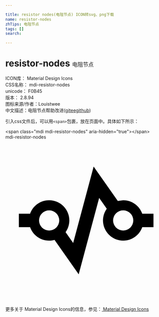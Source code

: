 ```yaml
---

title: resistor nodes(电阻节点) ICON转svg、png下载
name: resistor-nodes
zhTips: 电阻节点
tags: []
search: 

---
```


# resistor-nodes  <small style="font-size: 60%;font-weight: 100">电阻节点</small>


<div class="detail-page">
<p>
<span>
ICON库：
<span class="badge-secondary badge">Material Design Icons</span> 
</span>
<br/>
<span>
CSS名称：
<span class="badge-secondary badge">mdi-resistor-nodes</span> 
</span>
<br/>
<span>
unicode：
<span class="badge-secondary badge">F0B45</span> 
<copy-btn content='F0B45' btn-title=""></copy-btn>
<copy-btn :content='String.fromCodePoint(parseInt("F0B45", 16))' btn-title="复制U"></copy-btn>
</span>
<br/>
<span>
版本：
<span class="badge-secondary badge">2.8.94</span> 
</span>
<br/>
<span>图标来源/作者：<span class="badge-light badge">Louistwee</span></span> 
<br/>
<span class="zh-detail">中文描述：<span class="badge-primary badge">电阻节点</span><span class="help-link"><span>帮助改进</span>(<a href="https://gitee.com/liuwave/icon-helper/edit/master/json/material/resistor-nodes.json" target="_blank" rel="noopener noreferrer">gitee</a><a href="https://github.com/liuwave/icon-helper/edit/master/json/material/resistor-nodes.json" target="_blank" rel="noopener noreferrer">github</a></span>)</span><br/>
</p>
</div>
<div class="alert alert-dark">
  <i class="mdi mdi-resistor-nodes mdi-48px"></i>
  <i class="mdi mdi-resistor-nodes mdi-36px"></i>
  <i class="mdi mdi-resistor-nodes mdi-24px"></i>
  <i class="mdi mdi-resistor-nodes mdi-18px"></i>
</div>
<div>
  <p>引入css文件后，可以用<code>&lt;span&gt;</code>包裹，放在页面中。具体如下所示：    
  </p>
  <div class="alert alert-primary" style="font-size: 14px">
    &lt;span class="mdi mdi-resistor-nodes" aria-hidden="true"&gt;&lt;/span&gt;
    <copy-btn content='<span class="mdi mdi-resistor-nodes" aria-hidden="true"></span>'></copy-btn>
  </div>
  <div class="alert alert-secondary">
    <i class="mdi mdi-resistor-nodes"
    style="font-size: 24px"
    aria-hidden="true"></i> mdi-resistor-nodes
    <copy-btn content="mdi-resistor-nodes" btn-title="复制图标名称"></copy-btn>
  </div>
</div>
<div id="svg" class="svg-wrap">
<svg xmlns="http://www.w3.org/2000/svg" viewBox="0 0 24 24"><path d="M2,11H3.67C4.08,9.83 5.19,9 6.5,9A3,3 0 0,1 9.5,12C9.5,12.65 9.29,13.25 8.94,13.74L10.07,15.35L13.11,4L14.61,6.13L16.7,9.11L17.5,9C18.81,9 19.92,9.83 20.33,11H22V13H20.33C19.92,14.17 18.81,15 17.5,15A3,3 0 0,1 14.5,12C14.5,11.35 14.71,10.75 15.06,10.26L13.93,8.65L10.89,20L7.3,14.89C7.05,14.96 6.78,15 6.5,15C5.19,15 4.08,14.17 3.67,13H2V11M17.5,10.5A1.5,1.5 0 0,0 16,12A1.5,1.5 0 0,0 17.5,13.5A1.5,1.5 0 0,0 19,12A1.5,1.5 0 0,0 17.5,10.5M6.5,10.5A1.5,1.5 0 0,0 5,12A1.5,1.5 0 0,0 6.5,13.5A1.5,1.5 0 0,0 8,12A1.5,1.5 0 0,0 6.5,10.5Z" /></svg>
</div>
<detail full-name='mdi-resistor-nodes'></detail>
    
<div><p>更多关于 Material Design Icons的信息，参见：<a target="_blank" href="https://iconhelper.cn/material.html"> Material Design Icons</a>
</p></div>
